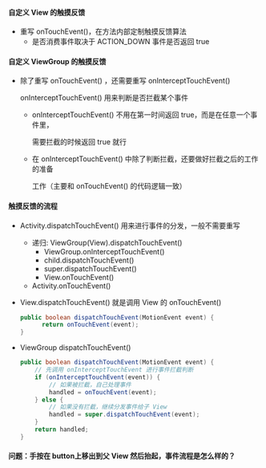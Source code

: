 #### ⾃定义 View 的触摸反馈

- 重写 onTouchEvent()，在方法内部定制触摸反馈算法
  - 是否消费事件取决于 ACTION_DOWN 事件是否返回 true

#### ⾃定义 ViewGroup 的触摸反馈

- 除了重写 onTouchEvent() ，还需要重写 onInterceptTouchEvent()

  onInterceptTouchEvent() 用来判断是否拦截某个事件

  - onInterceptTouchEvent() 不⽤在第⼀时间返回 true，⽽是在任意⼀个事件⾥，

    需要拦截的时候返回 true 就⾏

  - 在 onInterceptTouchEvent() 中除了判断拦截，还要做好拦截之后的⼯作的准备

    ⼯作（主要和 onTouchEvent() 的代码逻辑⼀致）

#### 触摸反馈的流程

- Activity.dispatchTouchEvent() 用来进行事件的分发，一般不需要重写

  - 递归: ViewGroup(View).dispatchTouchEvent()
    - ViewGroup.onInterceptTouchEvent()
    - child.dispatchTouchEvent()
    - super.dispatchTouchEvent()
    - View.onTouchEvent()
  - Activity.onTouchEvent()

- View.dispatchTouchEvent() 就是调用 View 的 onTouchEvent()

  ```java
  public boolean dispatchTouchEvent(MotionEvent event) {
  		return onTouchEvent(event);
  }
  ```

- ViewGroup dispatchTouchEvent()

  ```java
  public boolean dispatchTouchEvent(MotionEvent event) {
      // 先调用 onInterceptTouchEvent 进行事件拦截判断
      if (onInterceptTouchEvent(event)) {
          // 如果被拦截，自己处理事件
          handled = onTouchEvent(event);
      } else {
          // 如果没有拦截，继续分发事件给子 View
          handled = super.dispatchTouchEvent(event);
      }
      return handled;
  }
  ```




#### 问题：手按在 button上移出到父 View 然后抬起，事件流程是怎么样的？

